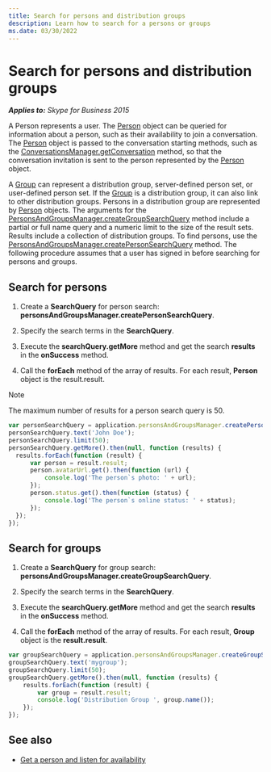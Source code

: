 ```yaml
---
title: Search for persons and distribution groups
description: Learn how to search for a persons or groups
ms.date: 03/30/2022
---
```


# Search for persons and distribution groups

 _**Applies to:** Skype for Business 2015_

A Person represents a user. The [Person](http://officedev.github.io/skype-docs/Skype/WebSDK/model/api/interfaces/jcafe.person.html) object can be queried for information about a person, such as their availability to join a conversation. The [Person](http://officedev.github.io/skype-docs/Skype/WebSDK/model/api/interfaces/jcafe.person.html) object is passed to the conversation starting methods, such as the [ConversationsManager.getConversation](http://officedev.github.io/skype-docs/Skype/WebSDK/model/api/interfaces/jcafe.conversationsmanager.html#getconversation) method, so that the conversation invitation is sent to the person represented by the [Person](http://officedev.github.io/skype-docs/Skype/WebSDK/model/api/interfaces/jcafe.person.html) object.

A [Group](http://officedev.github.io/skype-docs/Skype/WebSDK/model/api/interfaces/jcafe.group.html) can represent a distribution group, server-defined person set, or user-defined person set. If the [Group](http://officedev.github.io/skype-docs/Skype/WebSDK/model/api/interfaces/jcafe.group.html) is a distribution group, it can also link to other distribution groups. Persons in a distribution group are represented by [Person](http://officedev.github.io/skype-docs/Skype/WebSDK/model/api/interfaces/jcafe.person.html) objects. The arguments for the [PersonsAndGroupsManager.createGroupSearchQuery](http://officedev.github.io/skype-docs/Skype/WebSDK/model/api/interfaces/jcafe.personsandgroupsmanager.html#creategroupsearchquery) method include a partial or full name query and a numeric limit to the size of the result sets. Results include a collection of distribution groups. To find persons, use the [PersonsAndGroupsManager.createPersonSearchQuery](http://officedev.github.io/skype-docs/Skype/WebSDK/model/api/interfaces/jcafe.personsandgroupsmanager.html#createpersonsearchquery) method.
The following procedure assumes that a user has signed in before searching for persons and groups.

## Search for persons

1. Create a **SearchQuery** for person search: **personsAndGroupsManager.createPersonSearchQuery**.

2. Specify the search terms in the **SearchQuery**.

3. Execute the **searchQuery.getMore** method and get the search **results** in the **onSuccess** method.

4. Call the **forEach** method of the array of results. For each result, **Person** object is the result.result.

> [!NOTE]
> The maximum number of results for a person search query is 50.

  ```js
var personSearchQuery = application.personsAndGroupsManager.createPersonSearchQuery();
personSearchQuery.text('John Doe');
personSearchQuery.limit(50);
personSearchQuery.getMore().then(null, function (results) {
    results.forEach(function (result) {
        var person = result.result;
        person.avatarUrl.get().then(function (url) {
            console.log('The person`s photo: ' + url);
        });
        person.status.get().then(function (status) {
            console.log('The person`s online status: ' + status);
        });
    });
});

  ```

## Search for groups

1. Create a **SearchQuery** for group search: **personsAndGroupsManager.createGroupSearchQuery**.

2. Specify the search terms in the **SearchQuery**.

3. Execute the **searchQuery.getMore** method and get the search **results** in the **onSuccess** method.

4. Call the **forEach** method of the array of results. For each result, **Group** object is the **result.result**.

```js
var groupSearchQuery = application.personsAndGroupsManager.createGroupSearchQuery();
groupSearchQuery.text('mygroup');
groupSearchQuery.limit(50);
groupSearchQuery.getMore().then(null, function (results) {
    results.forEach(function (result) {
        var group = result.result;
        console.log('Distribution Group ', group.name());
    });
});

```

## See also

- [Get a person and listen for availability](listenforavailability)
